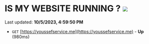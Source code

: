 # IS MY WEBSITE RUNNING ? [![](https://img.shields.io/static/v1?label=Sponsor&message=%E2%9D%A4&logo=GitHub&color=%23fe8e86)](https://github.com/sponsors/<username>)

Last updated: **10/5/2023, 4:59:50 PM**

- `GET` [https://youssefservice.me](https://youssefservice.me) - **Up** (980ms)
